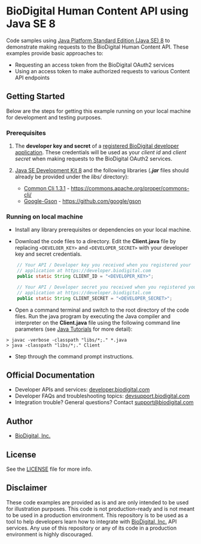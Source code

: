 ﻿BioDigital Human Content API using Java SE 8
========



Code samples using [Java Platform Standard Edition (Java SE) 8](http://www.oracle.com/technetwork/java/javase/downloads/index.html) to demonstrate making requests to the BioDigital Human Content API.  These examples provide basic approaches to:

* Requesting an access token from the BioDigital OAuth2 services
* Using an access token to make authorized requests to various Content API endpoints



## Getting Started

Below are the steps for getting this example running on your local machine for development and testing purposes.

### Prerequisites

1.  The **developer key and secret** of a [registered BioDigital developer application](https://devsupport.biodigital.com/hc/en-us/articles/234450188-How-to-register-my-App).  These credentials will be used as your *client id* and *client secret* when making requests to the BioDigital OAuth2 services.

2. [Java SE Development Kit 8](http://www.oracle.com/technetwork/java/javase/downloads/index.html) and the following libraries (_**.jar**_ files should already be provided under the *libs/* directory):
	*  [Common Cli 1.3.1](https://commons.apache.org/proper/commons-cli/) - https://commons.apache.org/proper/commons-cli/
	*  [Google-Gson](https://github.com/google/gson) - https://github.com/google/gson




### Running on local machine

* Install any library prerequisites or dependencies on your local machine.


*  Download the code files to a directory.  Edit the **Client.java** file by replacing `<DEVELOER_KEY>` and `<DEVELOPER_SECRET>` with your developer key and secret credentials.


```java
	// Your API / Developer key you received when you registered your
	// application at https://developer.biodigital.com
	public static String CLIENT_ID = "<DEVELOPER_KEY>";

	// Your API / Developer secret you received when you registered your
	// application at https://developer.biodigital.com
	public static String CLIENT_SECRET = "<DEVELOPER_SECRET>";

```

*  Open a command terminal and switch to the root directory of the code files.  Run the java program by executing the Java compiler and interpreter on the **Client.java** file using the following command line parameters (see [Java Tutorials](https://docs.oracle.com/javase/tutorial/getStarted/cupojava/index.html) for more detail):
 
```
> javac -verbose -classpath "libs/*;." *.java
> java -classpath "libs/*;." Client
```

* Step through the command prompt instructions.    
  
  

## Official Documentation

* Developer APIs and services:   [developer.biodigital.com](https://developer.biodigital.com)
* Developer FAQs and troubleshooting topics:  [devsupport.biodigital.com](https://devsupport.biodigital.com)
* Integration trouble?  General questions?  Contact support@biodigital.com


## Author

* [BioDigital, Inc.](https://www.biodigital.com/)


## License

See the [LICENSE](https://github.com/biodigital-inc/bdhuman-contentapi/blob/master/LICENSE) file for more info.


## Disclaimer

These code examples are provided as is and are only intended to be used for illustration purposes. This code is not production-ready and is not meant to be used in a production environment. This repository is to be used as a tool to help developers learn how to integrate with [BioDigital, Inc.](https://www.biodigital.com/) API services. Any use of this repository or any of its code in a production environment is highly discouraged.

